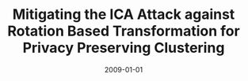 ---
title: "Mitigating the ICA Attack against Rotation Based Transformation for Privacy Preserving Clustering"
collection: publications
permalink: /publication/2009-01-01-Mitigating-the-ICA-Attack-against-Rotation-Based-Transformation-for-Privacy-Preserving-Clustering
date: 2009-01-01
venue: 'ETRI Journal'
paperurl: 'http://arxiv.org/abs/0906.0202'
citation: ' David Mohaisen,  Dowon Hong, &quot;Mitigating the ICA Attack against Rotation Based Transformation for Privacy Preserving Clustering.&quot; ETRI Journal, 2009.'
---